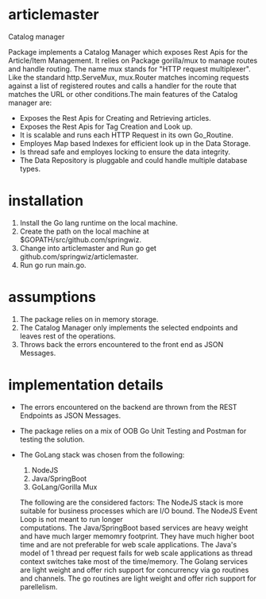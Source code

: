 # articlemaster
Catalog manager

Package implements a Catalog Manager which exposes Rest Apis for the Article/Item Management. It relies on Package gorilla/mux to manage routes and handle routing. The name mux stands for "HTTP request multiplexer". Like the standard http.ServeMux, mux.Router matches incoming requests against a list of registered routes and calls a handler for the route that matches the URL or other conditions.The main features of the Catalog manager are:
  * Exposes the Rest Apis for Creating and Retrieving articles.
  * Exposes the Rest Apis for Tag Creation and Look up.
  * It is scalable and runs each HTTP Request in its own Go_Routine.
  * Employes Map based Indexes for efficient look up in the Data Storage.
  * Is thread safe and employes locking to ensure the data integrity.
  * The Data Repository is pluggable and could handle multiple database types.
  
# installation
1. Install the Go lang runtime on the local machine.
2. Create the path on the local machine at $GOPATH/src/github.com/springwiz. 
3. Change into articlemaster and Run go get github.com/springwiz/articlemaster.
4. Run go run main.go.

# assumptions
1. The package relies on in memory storage.
2. The Catalog Manager only implements the selected endpoints and leaves rest of the operations.
3. Throws back the errors encountered to the front end as JSON Messages.

# implementation details
  * The errors encountered on the backend are thrown from the REST Endpoints as JSON Messages.
  * The package relies on a mix of OOB Go Unit Testing and Postman for testing the solution.
  * The GoLang stack was chosen from the following:
      1. NodeJS 
      2. Java/SpringBoot
      3. GoLang/Gorilla Mux
    
    The following are the considered factors:
    The NodeJS stack is more suitable for business processes which are I/O bound. The NodeJS Event Loop is not meant to run longer       
    computations. 
    The Java/SpringBoot based services are heavy weight and have much larger memomry footprint. They have much higher boot time and 
    are not preferable for web scale applications. The Java's model of 1 thread per request fails for web scale applications as thread 
    context switches take most of the time/memory. 
    The Golang services are light weight and offer rich support for concurrency via go routines and channels. The go routines are light     weight and offer rich support for parellelism.
